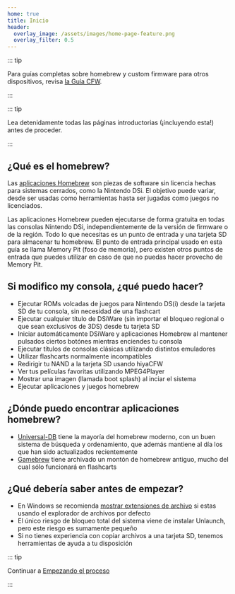 ```yaml
---
home: true
title: Inicio
header:
  overlay_image: /assets/images/home-page-feature.png
  overlay_filter: 0.5
---
```


::: tip

Para guías completas sobre homebrew y custom firmware para otros dispositivos, revisa [la Guía CFW](https://cfw.guide/).

:::

::: tip

Lea detenidamente todas las páginas introductorias (¡incluyendo esta!) antes de proceder.

:::

## ¿Qué es el homebrew?

Las [aplicaciones Homebrew](https://en.wikipedia.org/wiki/Homebrew_(video_games)) son piezas de software sin licencia hechas para sistemas cerrados, como la Nintendo DSi. El objetivo puede variar, desde ser usadas como herramientas hasta ser jugadas como juegos no licenciados.

Las aplicaciones Homebrew pueden ejecutarse de forma gratuita en todas las consolas Nintendo DSi, independientemente de la versión de firmware o de la región. Todo lo que necesitas es un punto de entrada y una tarjeta SD para almacenar tu homebrew. El punto de entrada principal usado en esta guía se llama Memory Pit (foso de memoria), pero existen otros puntos de entrada que puedes utilizar en caso de que no puedas hacer provecho de Memory Pit.

## Si modifico my consola, ¿qué puedo hacer?

- Ejecutar ROMs volcadas de juegos para Nintendo DS(i) desde la tarjeta SD de tu consola, sin necesidad de una flashcart
- Ejecutar cualquier título de DSiWare (sin importar el bloqueo regional o que sean exclusivos de 3DS) desde tu tarjeta SD
- Iniciar automáticamente DSiWare y aplicaciones Homebrew al mantener pulsados ciertos botónes mientras enciendes tu consola
- Ejecutar títulos de consolas clásicas utilizando distintos emuladores
- Utilizar flashcarts normalmente incompatibles
- Redirigir tu NAND a la tarjeta SD usando hiyaCFW
- Ver tus películas favoritas utilizando MPEG4Player
- Mostrar una imagen (llamada boot splash) al inciar el sistema
- Ejecutar aplicaciones y juegos homebrew

## ¿Dónde puedo encontrar aplicaciones homebrew?

- [Universal-DB](https://db.universal-team.net/ds) tiene la mayoría del homebrew moderno, con un buen sistema de búsqueda y ordenamiento, que además mantiene al día los que han sido actualizados recientemente
- [Gamebrew](https://www.gamebrew.org/wiki/List_of_all_DS_homebrew) tiene archivado un montón de homebrew antiguo, mucho del cual sólo funcionará en flashcarts

## ¿Qué debería saber antes de empezar?

- En Windows se recomienda [mostrar extensiones de archivo](file-extensions-windows.html) si estas usando el explorador de archivos por defecto
- El único riesgo de bloqueo total del sistema viene de instalar Unlaunch, pero este riesgo es sumamente pequeño
- Si no tienes experiencia con copiar archivos a una tarjeta SD, tenemos herramientas de ayuda a tu disposición

::: tip

Continuar a [Empezando el proceso](get-started.html)

:::

